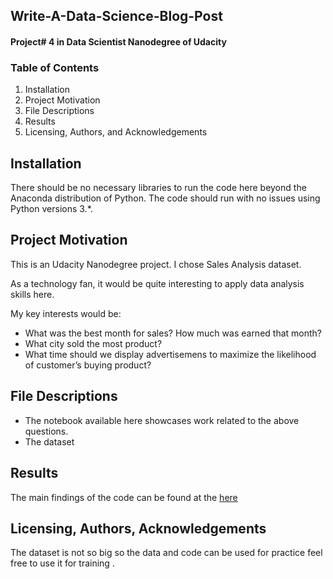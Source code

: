 
## Write-A-Data-Science-Blog-Post

#### Project# 4 in Data Scientist Nanodegree of Udacity

### Table of Contents

1. Installation
2. Project Motivation
3. File Descriptions
4. Results
5. Licensing, Authors, and Acknowledgements

## Installation

 There should be no necessary libraries to run the code here beyond the Anaconda distribution of Python. The code should run with no issues using Python versions 3.*.

## Project Motivation

This is an Udacity Nanodegree project. I chose Sales Analysis dataset.

As a technology fan, it would be quite interesting to apply data analysis skills here.

My key interests would be:

* What was the best month for sales? How much was earned that month?
* What city sold the most product?
* What time should we display advertisemens to maximize the likelihood of customer’s buying product?

## File Descriptions

* The notebook available here showcases work related to the above questions.
* The dataset

## Results

The main findings of the code can be found at the [here](https://medium.com/@essamedo11/sales-analysis-the-tech-city-53e3b5b04de7)

## Licensing, Authors, Acknowledgements

 The dataset is not so big so the data and code can be used for practice feel free to use it for training .


```python

```
